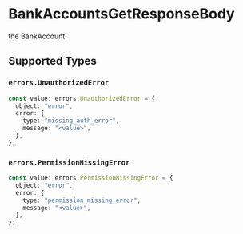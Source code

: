 # BankAccountsGetResponseBody

the BankAccount.


## Supported Types

### `errors.UnauthorizedError`

```typescript
const value: errors.UnauthorizedError = {
  object: "error",
  error: {
    type: "missing_auth_error",
    message: "<value>",
  },
};
```

### `errors.PermissionMissingError`

```typescript
const value: errors.PermissionMissingError = {
  object: "error",
  error: {
    type: "permission_missing_error",
    message: "<value>",
  },
};
```

